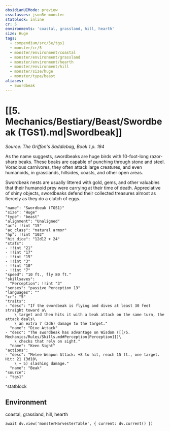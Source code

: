 ```yaml
---
obsidianUIMode: preview
cssclasses: json5e-monster
statblock: inline
cr: 5
environments: 'coastal, grassland, hill, hearth'
size: Huge
tags:
  - compendium/src/5e/tgs1
  - monster/cr/5
  - monster/environment/coastal
  - monster/environment/grassland
  - monster/environment/hearth
  - monster/environment/hill
  - monster/size/huge
  - monster/type/beast
aliases:
  - Swordbeak
---
```

# [[5. Mechanics/Bestiary/Beast/Swordbeak (TGS1).md|Swordbeak]]
*Source: The Griffon's Saddlebag, Book 1 p. 194*

As the name suggests, swordbeaks are huge birds with 10-foot-long razor-sharp beaks. These beaks are capable of punching through stone and steel. Voracious carnivores, they often attack large creatures, and even humanoids, in grasslands, hillsides, coasts, and other open areas.

Swordbeak nests are usually littered with gold, gems, and other valuables that their humanoid prey were carrying at their time of death. Appreciative of shiny objects, swordbeaks defend their collected treasures almost as fiercely as they do a clutch of eggs.

```statblock
"name": "Swordbeak (TGS1)"
"size": "Huge"
"type": "beast"
"alignment": "Unaligned"
"ac": !!int "15"
"ac_class": "natural armor"
"hp": !!int "102"
"hit_dice": "12d12 + 24"
"stats":
- !!int "21"
- !!int "17"
- !!int "15"
- !!int "3"
- !!int "10"
- !!int "7"
"speed": "10 ft., fly 80 ft."
"skillsaves":
  "Perception": !!int "3"
"senses": "passive Perception 13"
"languages": ""
"cr": "5"
"traits":
- "desc": "If the swordbeak is flying and dives at least 30 feet straight toward a\
    \ target and then hits it with a beak attack on the same turn, the attack deals\
    \ an extra 7 (2d6) damage to the target."
  "name": "Dive Attack"
- "desc": "The swordbeak has advantage on Wisdom ([[/5. Mechanics/Rules/Skills.md#Perception|Perception]])\
    \ checks that rely on sight."
  "name": "Keen Sight"
"actions":
- "desc": "Melee Weapon Attack: +8 to hit, reach 15 ft., one target. Hit: 21 (3d10\
    \ + 5) slashing damage."
  "name": "Beak"
"source":
- "tgs1"
```
^statblock

## Environment

coastal, grassland, hill, hearth

```dataviewjs
await dv.view('monsterHarvesterTable', { current: dv.current() })
```
